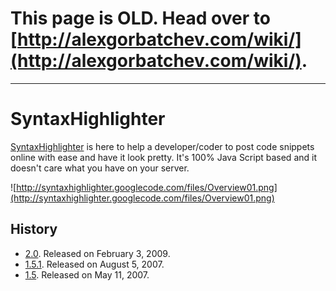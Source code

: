 # This page is OLD. Head over to [http://alexgorbatchev.com/wiki/](http://alexgorbatchev.com/wiki/). #


---

# SyntaxHighlighter #

[SyntaxHighlighter](Overview.md) is here to help a developer/coder to post code snippets online with ease and have it look pretty. It's 100% Java Script based and it doesn't care what you have on your server.

![http://syntaxhighlighter.googlecode.com/files/Overview01.png](http://syntaxhighlighter.googlecode.com/files/Overview01.png)

## History ##
  * [2.0](http://alexgorbatchev.com/wiki/). Released on February 3, 2009.
  * [1.5.1](Version_1_5_1.md). Released on August 5, 2007.
  * [1.5](Version_1_5.md). Released on May 11, 2007.